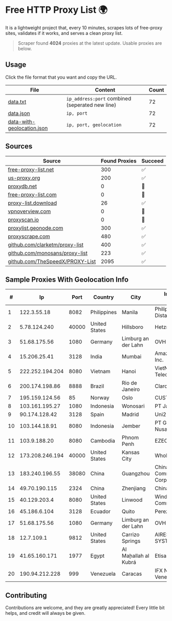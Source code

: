 
# Free HTTP Proxy List 🌍

It is a lightweight project that, every 10 minutes, scrapes lots of free-proxy sites, validates if it works, and serves a clean proxy list.


> Scraper found **4024** proxies at the latest update. Usable proxies are below.

## Usage

Click the file format that you want and copy the URL.


|File|Content|Count|
|----|-------|-----|
|[data.txt](https://raw.githubusercontent.com/themiralay/Proxy-List-World/master/data.txt)|`ip_address:port` combined (seperated new line)|72|
|[data.json](https://raw.githubusercontent.com/themiralay/Proxy-List-World/master/data.json)|`ip, port`|72|
|[data-with-geolocation.json](https://raw.githubusercontent.com/themiralay/Proxy-List-World/master/data-with-geolocation.json)|`ip, port, geolocation`|72|

## Sources

|Source|Found Proxies|Succeed|
|------|-------------|-------|
|[free-proxy-list.net](https://free-proxy-list.net)|300|✅|
|[us-proxy.org](https://www.us-proxy.org)|200|✅|
|[proxydb.net](http://proxydb.net)|0|🚫|
|[free-proxy-list.com](https://free-proxy-list.com/?page=&port=&type%5B%5D=http&type%5B%5D=https&up_time=0&search=Search)|0|🚫|
|[proxy-list.download](https://www.proxy-list.download/HTTP)|26|✅|
|[vpnoverview.com](https://vpnoverview.com/privacy/anonymous-browsing/free-proxy-servers)|0|🚫|
|[proxyscan.io](https://www.proxyscan.io)|0|🚫|
|[proxylist.geonode.com](https://proxylist.geonode.com/api/proxy-list?limit=300&page=1&sort_by=lastChecked&sort_type=desc&protocols=http,https)|300|✅|
|[proxyscrape.com](https://api.proxyscrape.com/v2/?request=displayproxies&protocol=http&timeout=10000&country=all&ssl=all&anonymity=all)|480|✅|
|[github.com/clarketm/proxy-list](https://raw.githubusercontent.com/clarketm/proxy-list/master/proxy-list-raw.txt)|400|✅|
|[github.com/monosans/proxy-list](https://raw.githubusercontent.com/monosans/proxy-list/main/proxies/http.txt)|223|✅|
|[github.com/TheSpeedX/PROXY-List](https://raw.githubusercontent.com/TheSpeedX/PROXY-List/master/http.txt)|2095|✅|


## Sample Proxies With Geolocation Info

|#|Ip|Port|Country|City|Internet Service Provider|
|-|--|----|-------|----|-------------------------|
|1|122.3.55.18|8082|Philippines|Manila|Philippine Long Distance Telephone Co.|
|2|5.78.124.240|40000|United States|Hillsboro|Hetzner Online GmbH|
|3|51.68.175.56|1080|Germany|Limburg an der Lahn|OVH SAS|
|4|15.206.25.41|3128|India|Mumbai|Amazon Technologies Inc.|
|5|222.252.194.204|8080|Vietnam|Hanoi|VietNam Post and Telecom Corporation|
|6|200.174.198.86|8888|Brazil|Rio de Janeiro|Claro S.A|
|7|195.159.124.56|85|Norway|Oslo|CUSTOMPUBLISHCOLO|
|8|103.161.195.27|1080|Indonesia|Wonosari|PT Java Media Grup|
|9|90.174.128.42|3128|Spain|Madrid|Uni2|
|10|103.144.18.91|8080|Indonesia|Jember|PT Gasatek Bintang Nusantara|
|11|103.9.188.20|8080|Cambodia|Phnom Penh|EZECOM CO., LTD.|
|12|173.208.246.194|40000|United States|Kansas City|WholeSale Internet|
|13|183.240.196.55|38080|China|Guangzhou|China Mobile Communications Corporation|
|14|49.70.190.115|2324|China|Zhenjiang|Chinanet|
|15|40.129.203.4|8080|United States|Linwood|Windstream Communications LLC|
|16|45.186.6.104|3128|Ecuador|Quito|Perez Tito Julio Cesar|
|17|51.68.175.56|1080|Germany|Limburg an der Lahn|OVH SAS|
|18|12.7.109.1|9812|United States|Carrizo Springs|AIRESPRING-ADT SYSTEMS, INC.|
|19|41.65.160.171|1977|Egypt|Al Maḩallah al Kubrá|Etisalat Misr Mobile BB|
|20|190.94.212.228|999|Venezuela|Caracas|IFX Networks Venezuela C.A.|



## Contributing

Contributions are welcome, and they are greatly appreciated! Every
little bit helps, and credit will always be given.

